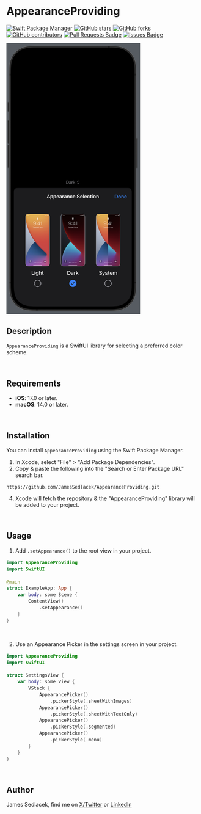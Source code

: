 # AppearanceProviding

[![Swift Package Manager](https://img.shields.io/badge/Swift%20Package%20Manager-compatible-brightgreen.svg)](https://github.com/apple/swift-package-manager)
[![GitHub stars](https://img.shields.io/github/stars/JamesSedlacek/AppearanceProviding.svg)](https://github.com/JamesSedlacek/AppearanceProviding/stargazers)
[![GitHub forks](https://img.shields.io/github/forks/JamesSedlacek/AppearanceProviding.svg?color=blue)](https://github.com/JamesSedlacek/AppearanceProviding/network)
[![GitHub contributors](https://img.shields.io/github/contributors/JamesSedlacek/AppearanceProviding.svg?color=blue)](https://github.com/JamesSedlacek/AppearanceProviding/network)
<a href="https://github.com/JamesSedlacek/AppearanceProviding/pulls"><img src="https://img.shields.io/github/issues-pr/JamesSedlacek/AppearanceProviding" alt="Pull Requests Badge"/></a>
<a href="https://github.com/JamesSedlacek/AppearanceProviding/issues"><img src="https://img.shields.io/github/issues/JamesSedlacek/AppearanceProviding" alt="Issues Badge"/></a>


<p align="left">
  <img src = "https://github.com/JamesSedlacek/AppearanceProviding/blob/main/Assets/AppearanceSheetPicker.png" width="350">
</p>

## Description
`AppearanceProviding` is a SwiftUI library for selecting a preferred color scheme. <br>

<br>

## Requirements

- **iOS**: 17.0 or later.
- **macOS**: 14.0 or later.

<br>

## Installation

You can install `AppearanceProviding` using the Swift Package Manager.

1. In Xcode, select "File" > "Add Package Dependencies".
2. Copy & paste the following into the "Search or Enter Package URL" search bar.
```
https://github.com/JamesSedlacek/AppearanceProviding.git
```
4. Xcode will fetch the repository & the "AppearanceProviding" library will be added to your project.

<br>

## Usage

1. Add `.setAppearance()` to the root view in your project.
```swift
import AppearanceProviding
import SwiftUI

@main
struct ExampleApp: App {
    var body: some Scene {
        ContentView()
            .setAppearance()
    }
}
```

<br>

2. Use an Appearance Picker in the settings screen in your project.
```swift
import AppearanceProviding
import SwiftUI

struct SettingsView {
    var body: some View {
        VStack {
            AppearancePicker()
                .pickerStyle(.sheetWithImages)
            AppearancePicker()
                .pickerStyle(.sheetWithTextOnly)
            AppearancePicker()
                .pickerStyle(.segmented)
            AppearancePicker()
                .pickerStyle(.menu)
        }
    }
}
```

<br>

## Author

James Sedlacek, find me on [X/Twitter](https://twitter.com/jsedlacekjr) or [LinkedIn](https://www.linkedin.com/in/jamessedlacekjr/)
